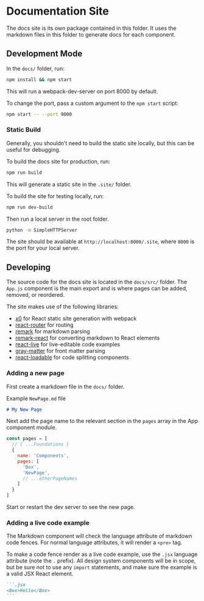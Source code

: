 
# Documentation Site

The docs site is its own package contained in this folder.
It uses the markdown files in this folder to generate docs for each component.

## Development Mode

In the `docs/` folder, run:

```sh
npm install && npm start
```

This will run a webpack-dev-server on port 8000 by default.

To change the port, pass a custom argument to the `npm start` script:

```sh
npm start -- --port 9000
```

### Static Build

Generally, you shouldn't need to build the static site locally, but this can be useful for debugging.

To build the docs site for production, run:

```sh
npm run build
```

This will generate a static site in the `.site/` folder.

To build the site for testing locally, run:

```sh
npm run dev-build
```

Then run a local server in the root folder.

```sh
python -m SimpleHTTPServer
```

The site should be available at `http://localhost:8000/.site`, where `8000` is the port for your local server.

## Developing

The source code for the docs site is located in the `docs/src/` folder.
The `App.js` component is the main export and is where pages can be added, removed, or reordered.

The site makes use of the following libraries:

- [x0](https://github.com/c8r/x0) for React static site generation with webpack
- [react-router](https://github.com/ReactTraining/react-router) for routing
- [remark](https://github.com/remarkjs/remark) for markdown parsing
- [remark-react](https://github.com/mapbox/remark-react) for converting markdown to React elements
- [react-live](https://github.com/FormidableLabs/react-live) for live-editable code examples
- [gray-matter][gray-matter] for front matter parsing
- [react-loadable](https://github.com/jamiebuilds/react-loadable) for code splitting components

### Adding a new page

First create a markdown file in the `docs/` folder.

Example `NewPage.md` file

```md
# My New Page
```

Next add the page name to the relevant section in the `pages` array in the App component module.

```js
const pages = [
  // { ...Foundations }
  {
    name: 'Components',
    pages: [
      'Box',
      'NewPage',
      // ...otherPageNames
    ]
  }
]
```

Start or restart the dev server to see the new page.

### Adding a live code example

The Markdown component will check the language attribute of markdown code fences.
For normal language attributes, it will render a `<pre>` tag.

To make a code fence render as a live code example, use the `.jsx` language attribute (note the `.` prefix).
All design system components will be in scope, but be sure not to use any `import` statements,
and make sure the example is a valid JSX React element.

````md
```.jsx
<Box>Hello</Box>
```
````

[gray-matter]: https://github.com/jonschlinkert/gray-matter
